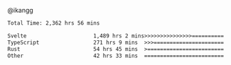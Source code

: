 @ikangg
<!--START_SECTION:waka-->

```txt
Total Time: 2,362 hrs 56 mins

Svelte                     1,489 hrs 2 mins>>>>>>>>>>>>>>>==========   61.90 %
TypeScript                 271 hrs 9 mins  >>>======================   11.27 %
Rust                       54 hrs 45 mins  >========================   02.28 %
Other                      42 hrs 33 mins  =========================   01.77 %
```

<!--END_SECTION:waka-->
